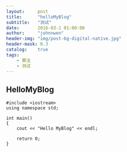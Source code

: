 ```yaml
---
layout:     post
title:      "helloMyBlog"
subtitle:   "测试"
date:       2016-03-1 01:00:00
author:     "johnnwen"
header-img: "img/post-bg-digital-native.jpg"
header-mask: 0.3
catalog:    true
tags:
    - 算法
    - 测试
---
```



## HelloMyBlog

    #include <iostream>
    using namespace std;

    int main()
    {
        cout << "Hello MyBlog" << endl;

        return 0;
    }
 

  